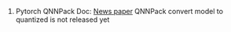 1. Pytorch QNNPack Doc:
[News paper](https://code.fb.com/ml-applications/qnnpack/)
QNNPack convert model to quantized is not released yet
